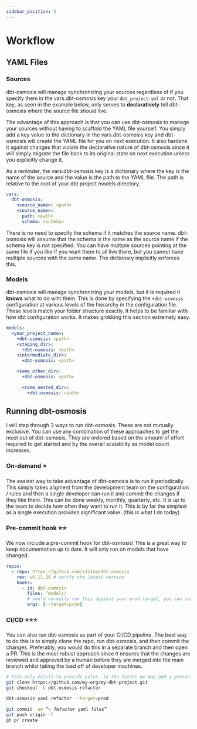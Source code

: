 ```yaml
---
sidebar_position: 5
---
```

# Workflow

## YAML Files

### Sources

dbt-osmosis will manage synchronizing your sources regardless of if you specify them in the vars.dbt-osmosis key your `dbt_project.yml` or not. That key, as seen in the example below, only serves to **declaratively** tell dbt-osmosis where the source file _should_ live. 

The advantage of this approach is that you can use dbt-osmosis to manage your sources without having to scaffold the YAML file yourself. You simply add a key value to the dictionary in the vars.dbt-osmosis key and dbt-osmosis will create the YAML file for you on next execution. It also hardens it against changes that violate the declarative nature of dbt-osmosis since it will simply migrate the file back to its original state on next execution unless you explicitly change it.

As a reminder, the vars.dbt-osmosis key is a dictionary where the key is the name of the source and the value is the path to the YAML file. The path is relative to the root of your dbt project models directory.

```yaml title="dbt_project.yml"
vars:
  dbt-osmosis:
    <source_name>: <path>
    <source_name>:
      path: <path>
      schema: <schema>
```

There is no need to specify the schema if it matches the source name. dbt-osmosis will assume that the schema is the same as the source name if the schema key is not specified. You can have multiple sources pointing at the same file if you like if you want them to all live there, but you cannot have multiple sources with the same name. The dictionary implicitly enforces this.

### Models

dbt-osmosis will manage synchronizing your models, but it is required it **knows** what to do with them. This is done by specifying the `+dbt-osmosis` configuration at various levels of the hierarchy in the configuration file. These levels match your folder structure exactly. It helps to be familiar with how dbt configuration works. It makes grokking this section extremely easy.

```yaml title="dbt_project.yml"
models:
  <your_project_name>:
    +dbt-osmosis: <path>
    <staging_dir>:
      +dbt-osmosis: <path>
    <intermediate_dir>:
      +dbt-osmosis: <path>

    <some_other_dir>:
      +dbt-osmosis: <path>

      <some_nested_dir>:
        +dbt-osmosis: <path>
```

## Running dbt-osmosis

I will step through 3 ways to run dbt-osmosis. These are not mutually exclusive. You can use any combination of these approaches to get the most out of dbt-osmosis. They are ordered based on the amount of effort required to get started and by the overall scalability as model count increases. 

### On-demand ⭐️

The easiest way to take advantage of dbt-osmosis is to run it periodically. This simply takes aligment from the development team on the configuration / rules and then a single developer can run it and commit the changes if they like them. This can be done weekly, monthly, quarterly, etc. It is up to the team to decide how often they want to run it. This is by far the simplest as a single execution provides significant value. (this is what I do today)

### Pre-commit hook ⭐️⭐️

We now include a pre-commit hook for dbt-osmosis! This is a great way to keep documentation up to date. It will only run on models that have changed.

```yaml title=".pre-commit-config.yaml"
repos:
  - repo: https://github.com/z3z1ma/dbt-osmosis
    rev: v0.11.10 # verify the latest version
    hooks:
      - id: dbt-osmosis
        files: ^models/
        # you'd normally run this against your prod target, you can use any target though
        args: [--target=prod]
```

### CI/CD ⭐️⭐️⭐️

You can also run dbt-osmosis as part of your CI/CD pipeline. The best way to do this is to simply clone the repo, run dbt-osmosis, and then commit the changes. Preferably, you would do this in a separate branch and then open a PR. This is the most robust approach since it ensures that the changes are reviewed and approved by a human before they are merged into the main branch whilst taking the load off of developer machines. 

```bash title="example.sh"
# this only exists to provide color, in the future we may add a preconfigured GHA to do this
git clone https://github.com/my-org/my-dbt-project.git
git checkout -b dbt-osmosis-refactor

dbt-osmosis yaml refactor --target=prod

git commit -am “✨ Refactor yaml files”
git push origin -f
gh pr create
```
